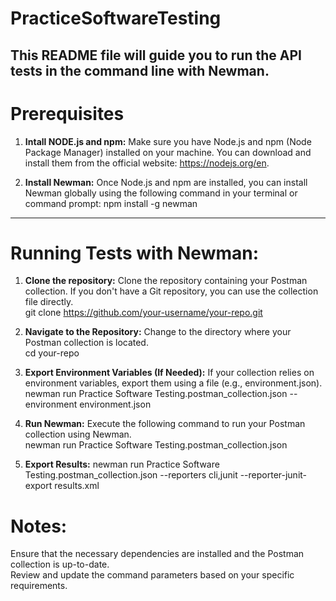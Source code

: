 # PracticeSoftwareTesting

This README file will guide you to run the API tests in the command line with Newman.
----------------------------------------------------------------------------------------
# Prerequisites

1. **Intall NODE.js and npm:**
   Make sure you have Node.js and npm (Node Package Manager) installed on your machine.
   You can download and install them from the official website: https://nodejs.org/en.

2. **Install Newman:**
   Once Node.js and npm are installed, you can install Newman globally using the following
   command in your terminal or command prompt: npm install -g newman
   
----------------------------------------------------------------------------------------

# Running Tests with Newman:

1. **Clone the repository:**
   Clone the repository containing your Postman collection. If you don't have a Git
   repository, you can use the collection file directly. <br>
   git clone https://github.com/your-username/your-repo.git
   
2. **Navigate to the Repository:**
   Change to the directory where your Postman collection is located. <br>
   cd your-repo

3. **Export Environment Variables (If Needed):**
   If your collection relies on environment variables, export them using a file
   (e.g., environment.json). <br>
   newman run Practice Software Testing.postman_collection.json --environment environment.json

4. **Run Newman:**
   Execute the following command to run your Postman collection using Newman. <br>
   newman run Practice Software Testing.postman_collection.json

5. **Export Results:**
   newman run Practice Software Testing.postman_collection.json --reporters cli,junit --reporter-junit-export results.xml

# Notes:
  Ensure that the necessary dependencies are installed and the Postman collection is up-to-date. <br>
  Review and update the command parameters based on your specific requirements.
